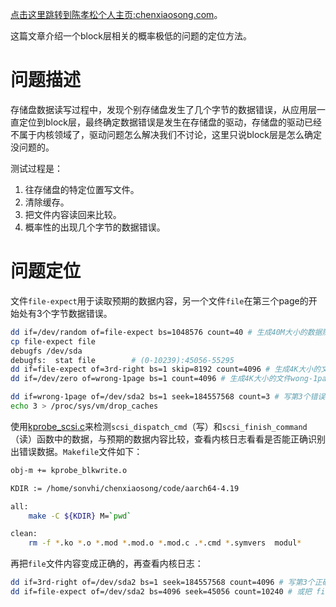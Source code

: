 [点击这里跳转到陈孝松个人主页:chenxiaosong.com](http://chenxiaosong.com/)。

这篇文章介绍一个block层相关的概率极低的问题的定位方法。

# 问题描述

存储盘数据读写过程中，发现个别存储盘发生了几个字节的数据错误，从应用层一直定位到block层，最终确定数据错误是发生在存储盘的驱动，存储盘的驱动已经不属于内核领域了，驱动问题怎么解决我们不讨论，这里只说block层是怎么确定没问题的。

测试过程是：

1. 往存储盘的特定位置写文件。
2. 清除缓存。
3. 把文件内容读回来比较。
4. 概率性的出现几个字节的数据错误。

# 问题定位

文件`file-expect`用于读取预期的数据内容，另一个文件`file`在第三个page的开始处有3个字节数据错误。
```sh
dd if=/dev/random of=file-expect bs=1048576 count=40 # 生成40M大小的数据随机的文件
cp file-expect file
debugfs /dev/sda
debugfs:  stat file        # (0-10239):45056-55295
dd if=file-expect of=3rd-right bs=1 skip=8192 count=4096 # 生成4K大小的文件 3rd-right，第三个正确的页数据
dd if=/dev/zero of=wrong-1page bs=1 count=4096 # 生成4K大小的文件wong-1page，全是0，错误的页数据

dd if=wrong-1page of=/dev/sda2 bs=1 seek=184557568 count=3 # 写第3个错误的页，45056 * 4096 + 8192，只写3个字节
echo 3 > /proc/sys/vm/drop_caches
```

使用[kprobe_scsi.c](https://gitee.com/chenxiaosonggitee/blog/blob/master/src/kernel/kprobe_scsi.c)来检测`scsi_dispatch_cmd`（写）和`scsi_finish_command`（读）函数中的数据，与预期的数据内容比较，查看内核日志看看是否能正确识别出错误数据。`Makefile`文件如下：
```sh
obj-m += kprobe_blkwrite.o

KDIR := /home/sonvhi/chenxiaosong/code/aarch64-4.19

all:
	make -C ${KDIR} M=`pwd`

clean:
	rm -f *.ko *.o *.mod *.mod.o *.mod.c .*.cmd *.symvers  modul*
```

再把`file`文件内容变成正确的，再查看内核日志：
```sh
dd if=3rd-right of=/dev/sda2 bs=1 seek=184557568 count=4096 # 写第3个正确的页，45056 * 4096 + 8192
dd if=file-expect of=/dev/sda2 bs=4096 seek=45056 count=10240 # 或把 file 重置, 全部正确
```
